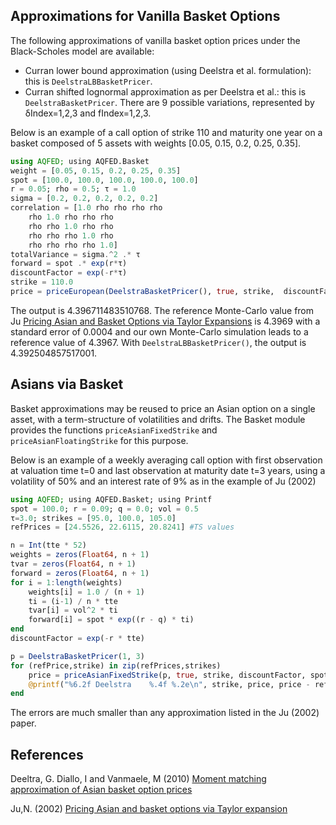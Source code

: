 ## Approximations for Vanilla Basket Options
The following approximations of vanilla basket option prices under the Black-Scholes model are available:

- Curran lower bound approximation (using Deelstra et al. formulation): this is `DeelstraLBBasketPricer`.
- Curran shifted lognormal approximation as per Deelstra et al.: this is `DeelstraBasketPricer`. There are 9 possible variations, represented by δIndex=1,2,3 and fIndex=1,2,3.

Below is an example of a call option of strike 110 and maturity one year on a basket composed of 5 assets with weights [0.05, 0.15, 0.2, 0.25, 0.35].
```julia
using AQFED; using AQFED.Basket
weight = [0.05, 0.15, 0.2, 0.25, 0.35]
spot = [100.0, 100.0, 100.0, 100.0, 100.0]
r = 0.05; rho = 0.5; τ = 1.0
sigma = [0.2, 0.2, 0.2, 0.2, 0.2]
correlation = [1.0 rho rho rho rho
	rho 1.0 rho rho rho
	rho rho 1.0 rho rho
	rho rho rho 1.0 rho
	rho rho rho rho 1.0]
totalVariance = sigma.^2 .* τ
forward = spot .* exp(r*τ)
discountFactor = exp(-r*τ)
strike = 110.0
price = priceEuropean(DeelstraBasketPricer(), true, strike,  discountFactor, spot, forward, totalVariance, weight, correlation)
```
The output is 4.396711483510768. The reference Monte-Carlo value from Ju [Pricing Asian and Basket Options via Taylor Expansions](https://www.academia.edu/download/4686930/jujcf02.pdf) is 4.3969 with a standard error of 0.0004 and our own Monte-Carlo simulation leads to a reference value of 4.3967.
With `DeelstraLBBasketPricer()`, the output is 4.392504857517001.

## Asians via Basket
Basket approximations may be reused to price an Asian option on a single asset, with a term-structure of volatilities and drifts.
The Basket module provides the functions `priceAsianFixedStrike` and `priceAsianFloatingStrike` for this purpose.

Below is an example of a weekly averaging call option with first observation at valuation time t=0 and last observation at maturity date t=3 years,
using a volatility of 50% and an interest rate of 9% as in the example of Ju (2002)

```julia
using AQFED; using AQFED.Basket; using Printf
spot = 100.0; r = 0.09; q = 0.0; vol = 0.5
τ=3.0; strikes = [95.0, 100.0, 105.0]
refPrices = [24.5526, 22.6115, 20.8241] #TS values

n = Int(tte * 52)
weights = zeros(Float64, n + 1)
tvar = zeros(Float64, n + 1)
forward = zeros(Float64, n + 1)
for i = 1:length(weights)
	weights[i] = 1.0 / (n + 1)
	ti = (i-1) / n * tte
	tvar[i] = vol^2 * ti
	forward[i] = spot * exp((r - q) * ti)
end
discountFactor = exp(-r * tte)

p = DeelstraBasketPricer(1, 3)
for (refPrice,strike) in zip(refPrices,strikes)
	price = priceAsianFixedStrike(p, true, strike, discountFactor, spot, forward, tvar, weights)
	@printf("%6.2f Deelstra    %.4f %.2e\n", strike, price, price - refPrice)
end
```

The errors are much smaller than any approximation listed in the Ju (2002) paper.

## References
Deeltra, G. Diallo, I and Vanmaele, M (2010) [Moment matching approximation of Asian basket option prices](https://www.sciencedirect.com/science/article/pii/S0377042709002106)

Ju,N. (2002) [Pricing Asian and basket options via Taylor expansion](https://www.academia.edu/download/4686930/jujcf02.pdf)
